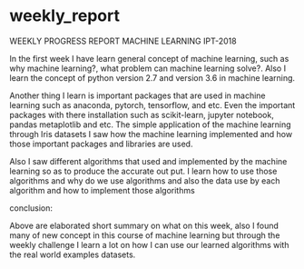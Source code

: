 # weekly_report

WEEKLY PROGRESS REPORT  MACHINE LEARNING IPT-2018

In the first week I have learn general concept of machine learning, such as why machine learning?, what problem can machine learning solve?. 
Also I learn the concept of python version 2.7 and version 3.6 in machine learning.  

Another thing I learn is important packages that are used in machine learning such as anaconda, pytorch, tensorflow, and etc. 
Even the important packages with there installation such as scikit-learn, jupyter notebook, pandas metaplotlib and etc. 
The simple application of the machine learning through Iris datasets I saw how the machine  learning implemented and how those important packages and libraries are used.

Also I saw different algorithms that used and  implemented by the machine  learning so as to produce the accurate out put. 
I learn how to use those algorithms and why do we use algorithms and also the data use by each algorithm and how to implement those algorithms 

conclusion:

Above are elaborated short summary on what on this week, also I found many of new concept in this course of machine learning but through the weekly challenge I learn a lot on how I can use our learned algorithms with the real  world examples datasets.
